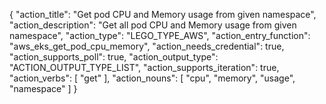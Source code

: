{
"action_title": "Get pod CPU and Memory usage from given namespace",
"action_description": "Get all pod CPU and Memory usage from given namespace",
"action_type": "LEGO_TYPE_AWS",
"action_entry_function": "aws_eks_get_pod_cpu_memory",
"action_needs_credential": true,
"action_supports_poll": true,
"action_output_type": "ACTION_OUTPUT_TYPE_LIST",
"action_supports_iteration": true,
"action_verbs": [
"get"
],
"action_nouns": [
"cpu",
"memory",
"usage",
"namespace"
]
}
